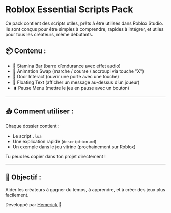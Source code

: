 # Roblox Essential Scripts Pack

Ce pack contient des scripts utiles, prêts à être utilisés dans Roblox Studio.  
Ils sont conçus pour être simples à comprendre, rapides à intégrer, et utiles pour tous les créateurs, même débutants.

## 📦 Contenu :
- 💨 Stamina Bar (barre d’endurance avec effet audio)
- 🧍 Animation Swap (marche / course / accroupi via touche "X")
- 🚪 Door Interact (ouvrir une porte avec une touche)
- 💬 Floating Text (afficher un message au-dessus d’un joueur)
- ⏸️ Pause Menu (mettre le jeu en pause avec un bouton)

---

## 📥 Comment utiliser :
Chaque dossier contient :
- Le script `.lua`
- Une explication rapide (`description.md`)
- Un exemple dans le jeu vitrine (prochainement sur Roblox)

Tu peux les copier dans ton projet directement !

---

## 🚀 Objectif :
Aider les créateurs à gagner du temps, à apprendre, et à créer des jeux plus facilement.

Développé par [Hemerick](https://github.com/1DevsStar) 🧠
